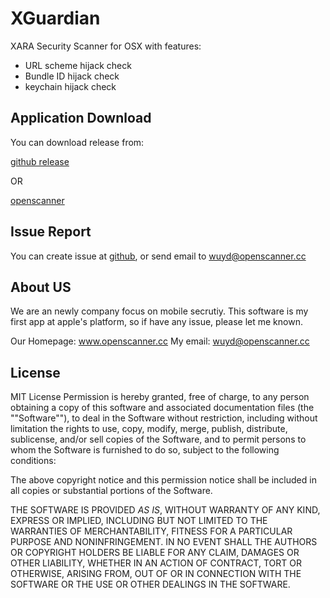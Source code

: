 # XGuardian
XARA Security Scanner for OSX with features:

- URL scheme hijack check
- Bundle ID hijack check
- keychain hijack check

## Application Download
You can download release from:

[github release](https://github.com/openscanner/XGuardian/releases)

OR

[openscanner](http://xara.openscanner.cc/download)

## Issue Report
You can create issue at [github](https://github.com/openscanner/XGuardian/issues), or send email to wuyd@openscanner.cc

## About US
We are an newly company focus on mobile secrutiy. This software is my first app at apple's platform, so if have any issue, please let me known.

Our Homepage: www.openscanner.cc
My email: wuyd@openscanner.cc

## License 
MIT License
Permission is hereby granted, free of charge, to any person obtaining a copy of this software and associated documentation files (the ""Software""), to deal in the Software without restriction, including without limitation the rights to use, copy, modify, merge, publish, distribute, sublicense, and/or sell copies of the Software, and to permit persons to whom the Software is furnished to do so, subject to the following conditions:

The above copyright notice and this permission notice shall be included in all copies or substantial portions of the Software.

THE SOFTWARE IS PROVIDED *AS IS*, WITHOUT WARRANTY OF ANY KIND, EXPRESS OR IMPLIED, INCLUDING BUT NOT LIMITED TO THE WARRANTIES OF MERCHANTABILITY, FITNESS FOR A PARTICULAR PURPOSE AND NONINFRINGEMENT. IN NO EVENT SHALL THE AUTHORS OR COPYRIGHT HOLDERS BE LIABLE FOR ANY CLAIM, DAMAGES OR OTHER LIABILITY, WHETHER IN AN ACTION OF CONTRACT, TORT OR OTHERWISE, ARISING FROM, OUT OF OR IN CONNECTION WITH THE SOFTWARE OR THE USE OR OTHER DEALINGS IN THE SOFTWARE.
